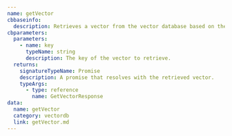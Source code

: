 ```yaml
---
name: getVector
cbbaseinfo:
  description: Retrieves a vector from the vector database based on the provided key.
cbparameters:
  parameters:
    - name: key
      typeName: string
      description: The key of the vector to retrieve.
  returns:
    signatureTypeName: Promise
    description: A promise that resolves with the retrieved vector.
    typeArgs:
      - type: reference
        name: GetVectorResponse
data:
  name: getVector
  category: vectordb
  link: getVector.md
---
```

<CBBaseInfo/> 
 <CBParameters/>